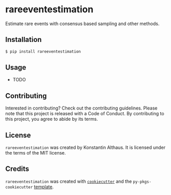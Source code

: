 # rareeventestimation

Estimate rare events with consensus based sampling and other methods.

## Installation

```bash
$ pip install rareeventestimation
```

## Usage

- TODO

## Contributing

Interested in contributing? Check out the contributing guidelines. Please note that this project is released with a Code of Conduct. By contributing to this project, you agree to abide by its terms.

## License

`rareeventestimation` was created by Konstantin Althaus. It is licensed under the terms of the MIT license.

## Credits

`rareeventestimation` was created with [`cookiecutter`](https://cookiecutter.readthedocs.io/en/latest/) and the `py-pkgs-cookiecutter` [template](https://github.com/py-pkgs/py-pkgs-cookiecutter).
